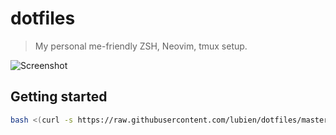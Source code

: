 # dotfiles

> My personal me-friendly ZSH, Neovim, tmux setup.

![Screenshot](https://i.imgur.com/Da6pBSR.png)

## Getting started

```sh
bash <(curl -s https://raw.githubusercontent.com/lubien/dotfiles/master/setup.sh)
```
